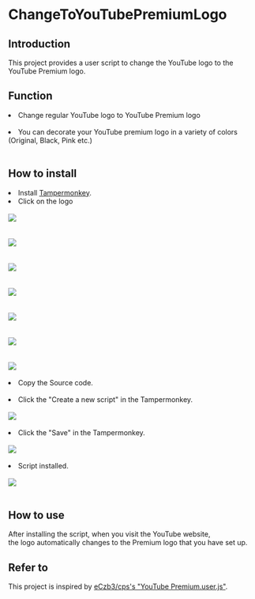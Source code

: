# ChangeToYouTubePremiumLogo

## Introduction
This project provides a user script to change the YouTube logo to the YouTube Premium logo. 

## Function
<li>Change regular YouTube logo to YouTube Premium logo</li><br/>
<li>You can decorate your YouTube premium logo in a variety of colors (Original, Black, Pink etc.)</li><br/>
  
## How to install
<li>Install <a href="https://chrome.google.com/webstore/detail/dhdgffkkebhmkfjojejmpbldmpobfkfo">Tampermonkey</a>.</li>
<li>Click on the logo</li><br/>
<a href="https://raw.githubusercontent.com/diligencefrozen/ChangeToYouTubePremiumLogo/main/youtubepremiumlogo/main.js"><img src="https://github.com/diligencefrozen/ChangeToYouTubePremiumLogo/blob/main/logo/original.png?raw=true"><br/><br/></a>
<a href="https://raw.githubusercontent.com/diligencefrozen/ChangeToYouTubePremiumLogo/main/youtubepremiumlogo/black.js"><br/><img src="https://github.com/diligencefrozen/ChangeToYouTubePremiumLogo/blob/main/logo/black.png?raw=true"><br/><br/></a>
<a href="https://raw.githubusercontent.com/diligencefrozen/ChangeToYouTubePremiumLogo/main/youtubepremiumlogo/pink.js"><br/><img src="https://github.com/diligencefrozen/ChangeToYouTubePremiumLogo/blob/main/logo/pink.png?raw=true"><br/><br/></a>
<a href="https://raw.githubusercontent.com/diligencefrozen/ChangeToYouTubePremiumLogo/main/youtubepremiumlogo/yellow.js"><br/><img src="https://github.com/diligencefrozen/ChangeToYouTubePremiumLogo/blob/main/logo/yellow.png?raw=true"><br/><br/></a>
<a href="https://raw.githubusercontent.com/diligencefrozen/ChangeToYouTubePremiumLogo/main/youtubepremiumlogo/green.js"><br/><img src="https://github.com/diligencefrozen/ChangeToYouTubePremiumLogo/blob/main/logo/green.png?raw=true"><br/><br/></a>
<a href="https://raw.githubusercontent.com/diligencefrozen/ChangeToYouTubePremiumLogo/main/youtubepremiumlogo/brown.js"><br/><img src="https://github.com/diligencefrozen/ChangeToYouTubePremiumLogo/blob/main/logo/brown.png?raw=true"><br/><br/></a>
<a href="https://raw.githubusercontent.com/diligencefrozen/ChangeToYouTubePremiumLogo/main/youtubepremiumlogo/grey.js"><br/><img src="https://github.com/diligencefrozen/ChangeToYouTubePremiumLogo/blob/main/logo/grey.png?raw=true"><br/><br/></a>

<li>Copy the Source code.</li><br/>
<li>Click the "Create a new script" in the Tampermonkey.</li><br/>
<img src="https://github.com/diligencefrozen/ChangeToYouTubePremiumLogo/blob/main/logo/readme_manual.png?raw=true"><br/><br/>

<li>Click the "Save" in the Tampermonkey.</li><br/>
<img src="https://github.com/diligencefrozen/ChangeToYouTubePremiumLogo/blob/main/logo/readme_manual02.png?raw=true"><br/><br/>

<li>Script installed.</li><br/>
<img src="https://github.com/diligencefrozen/ChangeToYouTubePremiumLogo/blob/main/logo/readme_manual04.png?raw=true"><br/><br/>
  
## How to use
After installing the script, when you visit the YouTube website, <br/>the logo automatically changes to the Premium logo that you have set up.

## Refer to
This project is inspired by <a href="https://github.com/eCxb3/cps">eCzb3/cps's "YouTube Premium.user.js"</a>.<br/>



